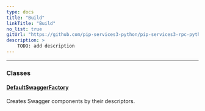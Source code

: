 ```yaml
---
type: docs
title: "Build"
linkTitle: "Build"
no_list: true
gitUrl: "https://github.com/pip-services3-python/pip-services3-rpc-python"
description: >
    TODO: add description
---
```

---

<div class="module-body"> 

### Classes

#### [DefaultSwaggerFactory](default_swagger_factory)
Creates Swagger components by their descriptors.

</div>
